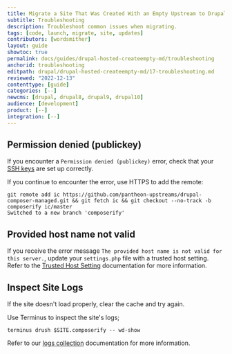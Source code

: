 ```yaml
---
title: Migrate a Site That Was Created With an Empty Upstream to Drupal:latest
subtitle: Troubleshooting
description: Troubleshoot common issues when migrating.
tags: [code, launch, migrate, site, updates]
contributors: [wordsmither]
layout: guide
showtoc: true
permalink: docs/guides/drupal-hosted-createempty-md/troubleshooting
anchorid: troubleshooting
editpath: drupal/drupal-hosted-createempty-md/17-troubleshooting.md
reviewed: "2022-12-13"
contenttype: [guide]
categories: [--]
newcms: [drupal, drupal8, drupal9, drupal10]
audience: [development]
product: [--]
integration: [--]
---
```


## Permission denied (publickey)

If you encounter a `Permission denied (publickey)` error, check that your [SSH keys](/ssh-keys) are set up correctly.

If you continue to encounter the error, use HTTPS to add the remote:

```bash{outputLines:2}
git remote add ic https://github.com/pantheon-upstreams/drupal-composer-managed.git && git fetch ic && git checkout --no-track -b composerify ic/master
Switched to a new branch 'composerify'
```

## Provided host name not valid

If you receive the error message `The provided host name is not valid for this server.`, update your `settings.php` file with a trusted host setting. Refer to the [Trusted Host Setting](/guides/php/settings-php#trusted-host-setting) documentation for more information.

## Inspect Site Logs

If the site doesn't load properly, clear the cache and try again.

Use Terminus to inspect the site's logs;

```bash{promptUser: user}
terminus drush $SITE.composerify -- wd-show
```

Refer to our [logs collection](/guides/logs-pantheon) documentation for more information.
